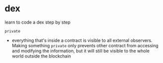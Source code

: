 # dex
 learn to code a dex step by step

```private```
- everything that's inside a contract is visible to all external observers. Making something ```private``` only prevents other contract from accessing and modifying the information, but it will still be visible to the whole world outside the blockchain


